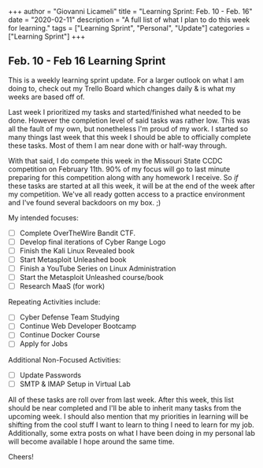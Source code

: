 +++
author = "Giovanni Licameli"
title = "Learning Sprint: Feb. 10 - Feb. 16"
date = "2020-02-11"
description = "A full list of what I plan to do this week for learning."
tags = ["Learning Sprint", "Personal", "Update"]
categories = ["Learning Sprint"]
+++

## Feb. 10 - Feb 16 Learning Sprint

This is a weekly learning sprint update. For a larger outlook on what I am doing to, check out my Trello Board which changes daily & is what my weeks are based off of. 

Last week I prioritized my tasks and started/finished what needed to be done. However the completion level of said tasks was rather low. This was all the fault of my own, but nonetheless I'm proud of my work. I started so many things last week that this week I should be able to officially complete these tasks. Most of them I am near done with or half-way through. 

With that said, I do compete this week in the Missouri State CCDC competition on February 11th. 90% of my focus will go to last minute preparing for this competition along with any homework I receive. So _if_ these tasks are started at all this week, it will be at the end of the week after my competition. We've all ready gotten access to a practice environment and I've found several backdoors on my box. ;)

My intended focuses:
- [ ]  Complete OverTheWire Bandit CTF.
- [ ]  Develop final iterations of Cyber Range Logo
- [ ]  Finish the Kali Linux Revealed book
- [ ]  Start Metasploit Unleashed book
- [ ]  Finish a YouTube Series on Linux Administration
- [ ]  Start the Metasploit Unleashed course/book
- [ ]  Research MaaS (for work)

Repeating Activities include:

- [ ]  Cyber Defense Team Studying
- [ ]  Continue Web Developer Bootcamp
- [ ]  Continue Docker Course
- [ ]  Apply for Jobs

Additional Non-Focused Activities:

- [ ]  Update Passwords
- [ ]  SMTP & IMAP Setup in Virtual Lab

All of these tasks are roll over from last week. After this week, this list should be near completed and I'll be able to inherit many tasks from the upcoming week. I should also mention that my priorities in learning will be shifting from the cool stuff I want to learn to thing I need to learn for my job. Additionally, some extra posts on what I have been doing in my personal lab will become available I hope around the same time. 

Cheers!